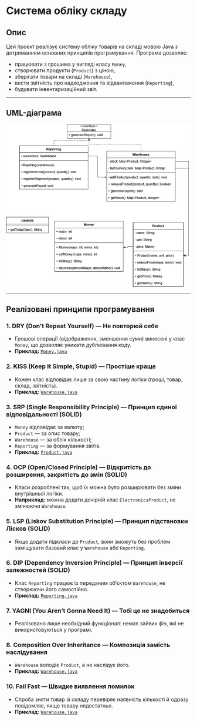 # Система обліку складу 

## Опис

Цей проєкт реалізує систему обліку товарів на складі мовою Java з дотриманням основних принципів програмування. Програма дозволяє:
- працювати з грошима у вигляді класу `Money`,
- створювати продукти (`Product`) з ціною,
- зберігати товари на складі (`Warehouse`),
- вести звітність про надходження та відвантаження (`Reporting`),
- будувати інвентаризаційний звіт.

---

## UML-діаграма

![KPZLab01.drawio.png](KPZLab01.drawio.png)

---

## Реалізовані принципи програмування

### 1. **DRY (Don't Repeat Yourself)** — Не повторюй себе
- Грошові операції (відображення, зменшення суми) винесені у клас `Money`, що дозволяє уникати дублювання коду.
- **Приклад:** [`Money.java`](src/money/Money.java)

### 2. **KISS (Keep It Simple, Stupid)** — Простіше краще
- Кожен клас відповідає лише за свою частину логіки (гроші, товар, склад, звітність).
- **Приклад:** [`Warehouse.java`](src/warehouse/Warehouse.java)

### 3. **SRP (Single Responsibility Principle)** — Принцип єдиної відповідальності (SOLID)
- `Money` відповідає за валюту;
- `Product` — за опис товару;
- `Warehouse` — за облік кількості;
- `Reporting` — за формування звітів.
- **Приклад:** [`Product.java`](src/product/Product.java)

### 4. **OCP (Open/Closed Principle)** — Відкритість до розширення, закритість до змін (SOLID)
- Класи розроблені так, щоб їх можна було розширювати без зміни внутрішньої логіки.
- **Наприклад:** можна додати дочірній клас `ElectronicsProduct`, не змінюючи `Warehouse`.

### 5. **LSP (Liskov Substitution Principle)** — Принцип підстановки Лісков (SOLID)
- Якщо додати підкласи до `Product`, вони зможуть без проблем заміщувати базовий клас у `Warehouse` або `Reporting`.

### 6. **DIP (Dependency Inversion Principle)** — Принцип інверсії залежностей (SOLID)
- Клас `Reporting` працює із переданим об’єктом `Warehouse`, не створюючи його самостійно.
- **Приклад:** [`Reporting.java`](src/reporting/Reporting.java)

### 7. **YAGNI (You Aren’t Gonna Need It)** — Тобі це не знадобиться
- Реалізовано лише необхідний функціонал: немає зайвих фіч, які не використовуються у програмі.

### 8. **Composition Over Inheritance** — Композиція замість наслідування
- `Warehouse` володіє `Product`, а не наслідує його.
- **Приклад:** [`Warehouse.java`](src/warehouse/Warehouse.java)

### 10. **Fail Fast** — Швидке виявлення помилок
- Спроба зняти товар зі складу перевіряє наявність кількості й одразу повідомляє, якщо товару недостатньо.
- **Приклад:** [`Warehouse.java`](src/warehouse/Warehouse.java)

